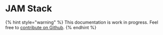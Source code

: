 # JAM Stack

{% hint style="warning" %}
This documentation is work in progress. Feel free to [contribute on Github](https://github.com/surjithctly/web3forms-docs).
{% endhint %}

